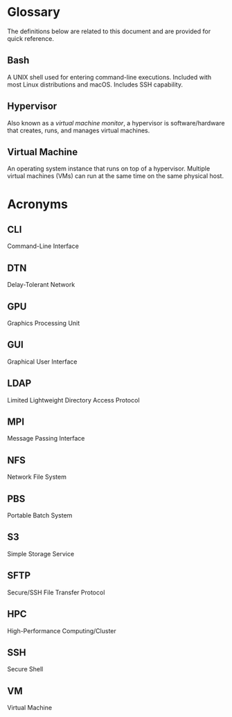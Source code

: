 # Glossary

The definitions below are related to this document and are provided for quick reference.

## Bash

A UNIX shell used for entering command-line executions. Included with most Linux distributions and macOS. Includes SSH capability.

## Hypervisor

Also known as a _virtual machine monitor_, a hypervisor is software/hardware that creates, runs, and manages virtual machines.

## Virtual Machine

An operating system instance that runs on top of a hypervisor. Multiple virtual machines (VMs) can run at the same time on the same physical host.



# Acronyms

## CLI

Command-Line Interface

## DTN

Delay-Tolerant Network

## GPU

Graphics Processing Unit

## GUI

Graphical User Interface

## LDAP

Limited Lightweight Directory Access Protocol

## MPI

Message Passing Interface

## NFS

Network File System

## PBS

Portable Batch System

## S3

Simple Storage Service

## SFTP

Secure/SSH File Transfer Protocol

## HPC

High-Performance Computing/Cluster

## SSH

Secure Shell

## VM

Virtual Machine
